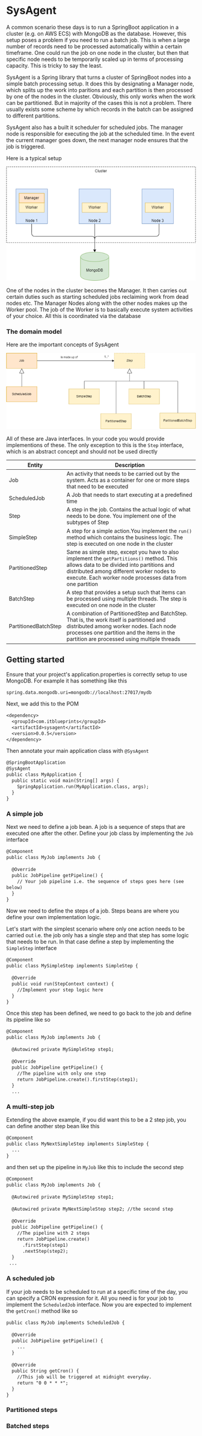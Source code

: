 # SysAgent

A common scenario these days is to run a SpringBoot application in a cluster (e.g. on AWS ECS) with MongoDB as the database. 
However, this setup poses a problem if you need to run a batch job. This is when a large number of records need to be
processed automatically within a certain timeframe. One could run the job on one node in the cluster, but then that specific
node needs to be temporarily scaled up in terms of processing capacity. This is tricky to say the least.

SysAgent is a Spring library that turns a cluster of SpringBoot nodes into a simple batch processing setup. It does
this by designating a Manager node, which splits up the work into paritions and each partition is then processed by
one of the nodes in the cluster. Obviously, this only works when the work can be partitioned. But in majority of the
cases this is not a problem. There usually exists some scheme by which records in the batch can be assigned to different
partitions.

SysAgent also  has a built it scheduler for scheduled jobs. The manager node is responsible for executing the job at the
scheduled time. In the event the current manager goes down, the next manager node ensures that the job is triggered.

Here is a typical setup

![cluster](https://github.com/it-blueprints/sysagent/blob/main/docs/img/sysagent-cluster.drawio.png)

One of the nodes in the cluster becomes the Manager. It then carries out certain duties such as starting scheduled jobs
reclaiming work from dead nodes etc. The Manager Nodes along with the other nodes makes up the Worker pool. The job of
the Worker is to basically execute system activities of your choice. All this is coordinated via the database

### The domain model
Here are the important concepts of SysAgent

![cluster](https://github.com/it-blueprints/sysagent/blob/main/docs/img/sysagent-domain.drawio.png)

All of these are Java interfaces. In your code you would provide implementions of these. The only exception to this is the ``Step``
interface, which is an abstract concept and should not be used directly

|Entity                | Description|
|----------------------|--------------------------------------------------------------------------------------------|
|Job                   |An activity that needs to be carried out by the system. Acts as a container for one or more steps that need to be executed|
|ScheduledJob          |A Job that needs to start executing at a predefined time                                    |
|Step                  |A step in the job. Contains the actual logic of what needs to be done. You implement one of the subtypes of Step|
|SimpleStep            |A step for a simple action.You implement the ``run()`` method which contains the business logic. The step is executed on one node in the cluster|
|PartitionedStep       |Same as simple step, except you have to also  implement the ``getPartitions()`` method. This allows data to be divided into partitions and distributed among different worker nodes to execute. Each worker node processes data from one partition|
|BatchStep             |A step that provides a setup such that items can be processed using multiple threads. The step is executed on one node in the cluster|
|PartitionedBatchStep  |A combination of PartitionedStep and BatchStep. That is, the work itself is partitioned and distributed among worker nodes. Each node processes one partition and the items in the partition are processed using multiple threads|


## Getting started

Ensure that your project's application.properties is correctly setup to use MongoDB. For example it has something like this
```
spring.data.mongodb.uri=mongodb://localhost:27017/mydb
```

Next, we add this to the POM

```
<dependency>
  <groupId>com.itblueprints</groupId>
  <artifactId>sysagent</artifactId>
  <version>0.0.5</version>
</dependency>
```

Then annotate your main application class with ``@SysAgent``
```
@SpringBootApplication
@SysAgent
public class MyApplication {
  public static void main(String[] args) {
    SpringApplication.run(MyApplication.class, args);
  }
}
```

### A simple job
Next we need to define a job bean. A job is a sequence of steps that are executed one after the other. 
Define your job class by implementing the ``Job`` interface
```
@Component
public class MyJob implements Job {

  @Override
  public JobPipeline getPipeline() {
    // Your job pipeline i.e. the sequence of steps goes here (see below)
  }
}
```
Now we need to define the steps of a job. Steps beans are where you define your own implementation logic.

Let's start with the simplest scenario where only one action needs to be carried out i.e. the job only has a single step and
that step has some logic that needs to be run. In that case define a step by implementing the ``SimpleStep`` interface
```
@Component
public class MySimpleStep implements SimpleStep {

  @Override
  public void run(StepContext context) {
    //Implement your step logic here      
  }
}
```

Once this step has been defined, we need to go back to the job and define its pipeline like so
```
@Component
public class MyJob implements Job {

  @Autowired private MySimpleStep step1;

  @Override
  public JobPipeline getPipeline() {
    //The pipeline with only one step
    return JobPipeline.create().firstStep(step1); 
  }
  ...
```

### A multi-step job
Extending the above example, if you did want this to be a 2 step job, you can define another step bean like this 
```
@Component
public class MyNextSimpleStep implements SimpleStep {
  ...
}
```
and then set up the pipeline in ``MyJob`` like this to include the second step
```
@Component
public class MyJob implements Job {

  @Autowired private MySimpleStep step1;

  @Autowired private MyNextSimpleStep step2; //the second step

  @Override
  public JobPipeline getPipeline() {
    //The pipeline with 2 steps
    return JobPipeline.create()
      .firstStep(step1)
      .nextStep(step2); 
  }
 ...
```
### A scheduled job
If your job needs to be scheduled to run at a specific time of the day, you can specify a CRON expression for it. All you need is for your job
to implement the ``ScheduledJob`` interface. Now you are expected to implement the ``getCron()`` method like so
```
public class MyJob implements ScheduledJob {

  @Override
  public JobPipeline getPipeline() {
    ...
  }

  @Override
  public String getCron() {
    //This job will be triggered at midnight everyday.
    return "0 0 * * *";
  }
}
```

### Partitioned steps


### Batched steps


